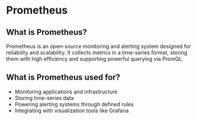 # Prometheus

## What is Prometheus?

Prometheus is an open-source monitoring and alerting system designed for reliability and scalability. It collects metrics in a time-series format, storing them with high efficiency and supporting powerful querying via PromQL.

## What is Prometheus used for?

-   Monitoring applications and infrastructure
-   Storing time-series data
-   Powering alerting systems through defined rules
-   Integrating with visualization tools like Grafana

